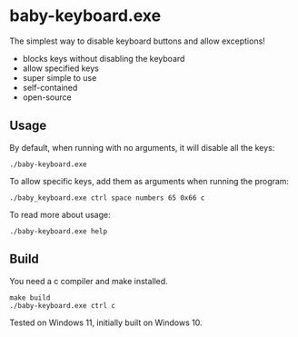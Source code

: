 # baby-keyboard.exe

The simplest way to disable keyboard buttons and allow exceptions!

* blocks keys without disabling the keyboard
* allow specified keys
* super simple to use
* self-contained
* open-source

## Usage

By default, when running with no arguments, it will disable all the keys:

```
./baby-keyboard.exe
```

To allow specific keys, add them as arguments when running the program:

```
./baby_keyboard.exe ctrl space numbers 65 0x66 c
```

To read more about usage:

```
./baby-keyboard.exe help
```

## Build

You need a c compiler and make installed.

```
make build
./baby-keyboard.exe ctrl c
```

Tested on Windows 11, initially built on Windows 10.